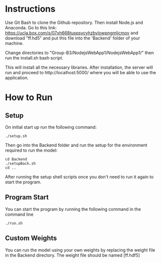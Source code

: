 # Instructions

Use Git Bash to clone the Github repository. Then install Node.js and Anaconda. Go to this link: https://ucla.box.com/s/07xh668tuspsycyhzbvlowpngmljcmov
and download "ff.hd5" and put this file into the 'Backend' folder of your machine.

Change directories to "Group-B3/NodejsWebApp1/NodejsWebApp1/" then run the install.sh bash script.

This will install all the necessary libraries. After installation, the server will run and proceed to http://localhost:5000/ where you will be able to use the application.

# How to Run

## Setup
On initial start up run the following command:
```
./setup.sh
```
Then go into the Backend folder and run the setup for the environment required to run the model:
```
cd Backend
./setupBack.sh
cd ..
```
After running the setup shell scripts once you don't need to run it again to start the program.

## Program Start
You can start the program by running the following command in the command line
```
./run.sh
```

## Custom Weights
You can run the model using your own weights by replacing the weight file in the Backend directory. The weight file should be named [ff.hdf5]

